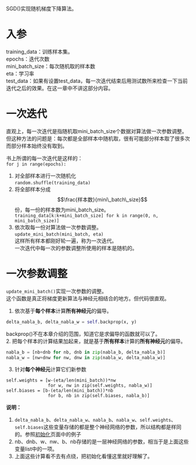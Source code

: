 SGD()实现随机梯度下降算法。  

# 入参

training_data：训练样本集。  
epochs：迭代次数  
mini_batch_size：每次随机取的样本数   
eta：学习率  
test_data：如果有设置test_data，每一次迭代结束后用测试数所来检查一下当前迭代之后的效果。在这一章中不讲这部分内容。    

# 一次迭代  

直观上，每一次迭代是指随机取mini_batch_size个数据对算法做一次参数调整。  
但这种方法的问题是：每次都是全部样本中随机取，很有可能部分样本取了很多次而部分样本始终没有取到。  

书上所谓的每一次迭代是这样的：  
`for j in range(epochs):`  
1. 对全部样本进行一次随机化  
`random.shuffle(training_data)`   
2. 将全部样本分成$$\frac{样本数}{mini\_batch\_size}$$份，每一份的样本数为mini_batch_size。  
`training_data[k:k+mini_batch_size] for k in range(0, n, mini_batch_size)]`  
3. 依次取每一份对算法做一次参数调整。  
`update_mini_batch(mini_batch, eta)`  
这样所有样本都刚好轮一遍，称为一次迭代。  
一次迭代中每一次的参数调整所使用的样本是随机的。  

# 一次参数调整

`update_mini_batch()`实现一次参数的调整。  
这个函数是真正将梯度更新算法与神经元相结合的地方。但代码很直观。  
1. 依次基于**每个样本**计算**所有神经元**的偏导。  
```python
delta_nabla_b, delta_nabla_w = self.backprop(x, y)
```  
backprop()不在本章介绍的范围，知道它是求偏导的函数就可以了。   
2. 把每个样本的计算结果加起来，就是基于**所有样本**计算的**所有神经元**的偏导。  
```python
nabla_b = [nb+dnb for nb, dnb in zip(nabla_b, delta_nabla_b)]
nabla_w = [nw+dnw for nw, dnw in zip(nabla_w, delta_nabla_w)]
```
3. 针对**每个神经元**计算它们新参数  
```
self.weights = [w-(eta/len(mini_batch))*nw
                for w, nw in zip(self.weights, nabla_w)]
self.biases = [b-(eta/len(mini_batch))*nb
                for b, nb in zip(self.biases, nabla_b)]
```

**说明：**
1. `delta_nabla_b`、`delta_nabla_w`、`nabla_b`、`nabla_w`、`self.weights`、`self.biases`这些变量存储的都是整个神经网络的参数，所以结构都是样同的。参照[初始化](https://windmising.gitbook.io/nielsen-nndl/introduction/shi-xian-shu-zi-fen-lei-de-shen-jing-wang-luo/2)页面中的例子  
2. nb、dnb、w、nw、b、nb存储的是一层神经网络的参数，相当于是上面这些变量list中的一项。  
3. 上面这些计算看不去有点绕，把初始化看懂这里就好理解了。  